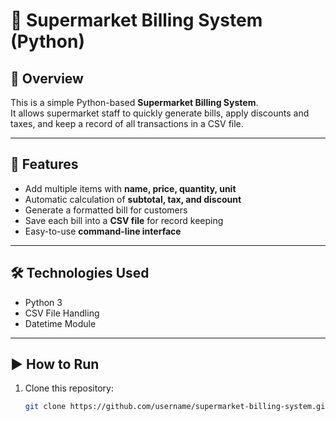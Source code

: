 # 🛒 Supermarket Billing System (Python)

## 📌 Overview
This is a simple Python-based **Supermarket Billing System**.  
It allows supermarket staff to quickly generate bills, apply discounts and taxes, and keep a record of all transactions in a CSV file.

---

## 🚀 Features
- Add multiple items with **name, price, quantity, unit**  
- Automatic calculation of **subtotal, tax, and discount**  
- Generate a formatted bill for customers  
- Save each bill into a **CSV file** for record keeping  
- Easy-to-use **command-line interface**  

---

## 🛠️ Technologies Used
- Python 3  
- CSV File Handling  
- Datetime Module  

---

## ▶️ How to Run
1. Clone this repository:
   ```bash
   git clone https://github.com/username/supermarket-billing-system.git
